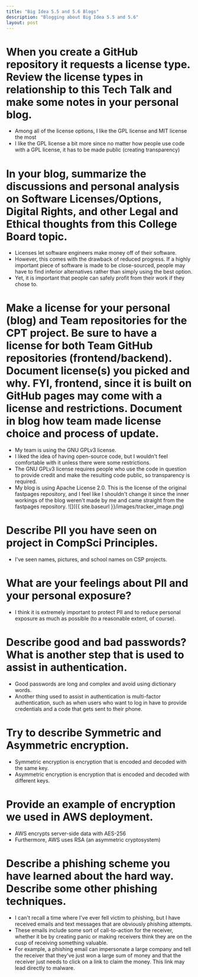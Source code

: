 ```yaml
---
title: "Big Idea 5.5 and 5.6 Blogs"
description: "Blogging about Big Idea 5.5 and 5.6"
layout: post
---
```


# When you create a GitHub repository it requests a license type. Review the license types in relationship to this Tech Talk and make some notes in your personal blog.
- Among all of the license options, I like the GPL license and MIT license the most
- I like the GPL license a bit more since no matter how people use code with a GPL license, it has to be made public (creating transparency)
# In your blog, summarize the discussions and personal analysis on Software Licenses/Options, Digital Rights, and other Legal and Ethical thoughts from this College Board topic.
- Licenses let software engineers make money off of their software.
- However, this comes with the drawback of reduced progress. If a highly important piece of software is made to be close-sourced, people may have to find inferior alternatives rather than simply using the best option.
- Yet, it is important that people can safely profit from their work if they chose to.
# Make a license for your personal (blog) and Team repositories for the CPT project. Be sure to have a license for both Team GitHub repositories (frontend/backend). Document license(s) you picked and why. FYI, frontend, since it is built on GitHub pages may come with a license and restrictions. Document in blog how team made license choice and process of update.
- My team is using the GNU GPLv3 license. 
- I liked the idea of having open-source code, but I wouldn't feel comfortable with it unless there were some restrictions.
- The GNU GPLv3 license requires people who use the code in question to provide credit and make the resulting code public, so transparency is required.
- My blog is using Apache License 2.0. This is the license of the original fastpages repository, and I feel like I shouldn't change it since the inner workings of the blog weren't made by me and came straight from the fastpages repository.
![]({{ site.baseurl }}/images/tracker_image.png)
# Describe PII you have seen on project in CompSci Principles.
- I've seen names, pictures, and school names on CSP projects.
# What are your feelings about PII and your personal exposure?
- I think it is extremely important to protect PII and to reduce personal exposure as much as possible (to a reasonable extent, of course).
# Describe good and bad passwords? What is another step that is used to assist in authentication.
- Good passwords are long and complex and avoid using dictionary words.
- Another thing used to assist in authentication is multi-factor authentication, such as when users who want to log in have to provide credentials and a code that gets sent to their phone.
# Try to describe Symmetric and Asymmetric encryption.
- Symmetric encryption is encryption that is encoded and decoded with the same key.
- Asymmetric encryption is encryption that is encoded and decoded with different keys.
# Provide an example of encryption we used in AWS deployment.
- AWS encrypts server-side data with AES-256
- Furthermore, AWS uses RSA (an asymmetric cryptosystem)
# Describe a phishing scheme you have learned about the hard way. Describe some other phishing techniques.
- I can't recall a time where I've ever fell victim to phishing, but I have received emails and text messages that are obviously phishing attempts.
- These emails include some sort of call-to-action for the receiver, whether it be by creating panic or making receivers think they are on the cusp of receiving something valuable.
- For example, a phishing email can impersonate a large company and tell the receiver that they've just won a large sum of money and that the receiver just needs to click on a link to claim the money. This link may lead directly to malware.